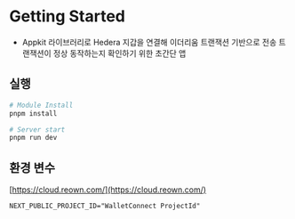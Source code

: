 # Getting Started

* Appkit 라이브러리로 Hedera 지갑을 연결해 이더리움 트랜잭션 기반으로 전송 트랜잭션이 정상 동작하는지 확인하기 위한 초간단 앱

## 실행

```bash
# Module Install
pnpm install

# Server start
pnpm run dev
```

## 환경 변수

[https://cloud.reown.com/](https://cloud.reown.com/)

```plaintext
NEXT_PUBLIC_PROJECT_ID="WalletConnect ProjectId"
```
